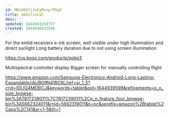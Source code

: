 ```yaml
---
id: MBzV6bYjJoEyMcvprPDgX
title: additional
desc: ''
updated: 1644943258737
created: 1644940423596
---
```

For the emlid receivers
e-ink screen, well visible under high illumination and direct sunlight
Long battery duration due to not using screen illumination


https://us.boox.com/products/poke3




Multispectral controller display
Bigger screen for manually controlling flight


https://www.amazon.com/Samsung-Electronics-Android-Long-Lasting-Expandable/dp/B09N41RC6L/ref=sr_1_5?crid=IDLIQ4MEBICJ&keywords=tablet&qid=1644939599&refinements=p_n_size_browse-bin%3A7817238011%7C7817239011%2Cp_n_feature_four_browse-bin%3A5662324011&rnid=5662319011&s=pc&sprefix=amazon%2Btablet%2Caps%2C141&sr=1-5&th=1




